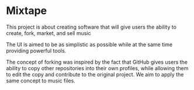 # Mixtape

This project is about creating software that will give users the ability to create, fork, market, and sell music

The UI is aimed to be as simplistic as possible while at the same time providing powerful tools.

The concept of forking was inspired by the fact that GitHub gives users the ability to copy other repositories into their own profiles, while allowing them to edit the copy and contribute to the original project. We aim to apply the same concept to music files.
